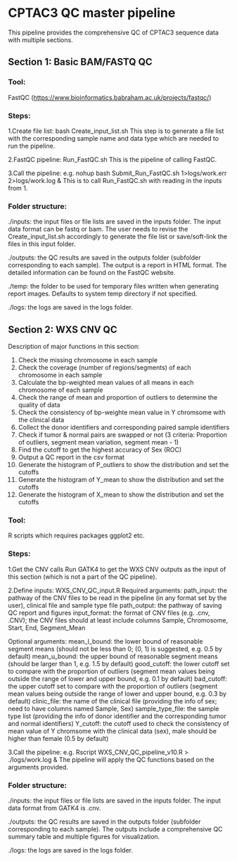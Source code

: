 # CPTAC3 QC master pipeline

This pipeline provides the comprehensive QC of CPTAC3 sequence data with multiple sections.

## Section 1: Basic BAM/FASTQ QC

### Tool: 
FastQC (https://www.bioinformatics.babraham.ac.uk/projects/fastqc/)

### Steps:
 1.Create file list: bash Create_input_list.sh
 This step is to generate a file list with the corresponding sample name and data type which are needed to run the pipeline.

 2.FastQC pipeline: Run_FastQC.sh
 This is the pipeline of calling FastQC.

 3.Call the pipeline: e.g. nohup bash Submit_Run_FastQC.sh 1>logs/work.err 2>logs/work.log &
 This is to call Run_FastQC.sh with reading in the inputs from 1.

### Folder structure:
./inputs: the input files or file lists are saved in the inputs folder. The input data format can be fastq or bam. The user needs to revise the Create_input_list.sh accordingly to generate the file list or save/soft-link the files in this input folder. 

./outputs: the QC results are saved in the outputs folder (subfolder corresponding to each sample). The output is a report in HTML format. The detailed information can be found on the FastQC website.

./temp: the folder to be used for temporary files written when generating report images. Defaults to system temp directory if not specified.

./logs: the logs are saved in the logs folder.

## Section 2: WXS CNV QC
Description of major functions in this section:
1. Check the missing chromosome in each sample
2. Check the coverage (number of regions/segments) of each chromosome in each sample
3. Calculate the bp-weighted mean values of all means in each chromosome of each sample
4. Check the range of mean and proportion of outliers to determine the quality of data
5. Check the consistency of bp-weighte mean value in Y chromsome with the clinical data
6. Collect the donor identifiers and corresponding paired sample identifiers
7. Check if tumor & normal pairs are swapped or not (3 criteria: Proportion of outliers, segment mean variation, segment mean - 1)
8. Find the cutoff to get the highest accuracy of Sex (ROC)
9. Output a QC report in the csv format
10. Generate the histogram of P_outliers to show the distribution and set the cutoffs
11. Generate the histogram of Y_mean to show the distribution and set the cutoffs
12. Generate the histogram of X_mean to show the distribution and set the cutoffs

### Tool:
R scripts which requires packages ggplot2 etc.

### Steps:
 1.Get the CNV calls
 Run GATK4 to get the WXS CNV outputs as the input of this section (which is not a part of the QC pipeline).

 2.Define inputs: WXS_CNV_QC_input.R
 Required arguments:
 path_input: the pathway of the CNV files to be read in the pipeline (in any format set by the user), clinical file and sample type file
 path_output: the pathway of saving QC report and figures
 input_format: the format of CNV files (e.g. .cnv, .CNV); the CNV files should at least include columns Sample, Chromosome, Start, End, Segment_Mean

 Optional arguments:
 mean_l_bound: the lower bound of reasonable segment means (should not be less than 0; (0, 1) is suggested, e.g. 0.5 by default)
 mean_u_bound: the upper bound of reasonable segment means (should be larger than 1, e.g. 1.5 by default)
 good_cutoff: the lower cutoff set to compare with the proportion of outliers (segment mean values being outside the range of lower and upper bound, e.g. 0.1 by default)
 bad_cutoff: the upper cutoff set to compare with the proportion of outliers (segment mean values being outside the range of lower and upper bound, e.g. 0.3 by default)
 clinic_file: the name of the clinical file (providing the info of sex; need to have columns named Sample, Sex)
 sample_type_file: the sample type list (providing the info of donor identifier and the corresponding tumor and normal identifiers)
 Y_cutoff: the cutoff used to check the consistency of mean value of Y chromsome with the clinical data (sex), male should be higher than female (0.5 by default)

 3.Call the pipeline: e.g. Rscript WXS_CNV_QC_pipeline_v10.R > ./logs/work.log &
 The pipeline will apply the QC functions based on the arguments provided.

### Folder structure:
./inputs: the input files or file lists are saved in the inputs folder. The input data format from GATK4 is .cnv.

./outputs: the QC results are saved in the outputs folder (subfolder corresponding to each sample). The outputs include a comprehensive QC summary table and multiple figures for visualization.

./logs: the logs are saved in the logs folder.
